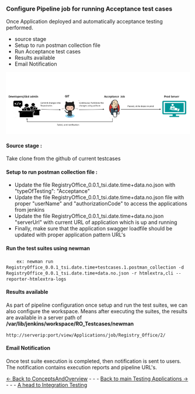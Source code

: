 ### Configure Pipeline job for running Acceptance test cases
Once Application deployed and automatically acceptance testing performed.
- source stage
- Setup to run postman collection file
- Run Acceptance test cases
- Results available
- Email Notification

![Acceptance Testing](../Images/AcceptanceTestingflow.PNG)

#### Source stage : 
Take clone from the github of current testcases
     
#### Setup to run postman collection file : 
- Update the file RegistryOffice_0.0.1_tsi.date.time+data.no.json with "typeOfTesting": "Acceptance"
- Update the file RegistryOffice_0.0.1_tsi.date.time+data.no.json file with proper "userName" and "authorizationCode" to access the applications from jenkins
- Update the file RegistryOffice_0.0.1_tsi.date.time+data.no.json "serverUrl" with current URL of application which is up and running
-  Finally, make sure that the application swagger loadfile should be updated with proper application pattern URL's

#### Run the test suites using newman
        
        ex: newman run RegistryOffice_0.0.1_tsi.date.time+testcases.1.postman_collection -d RegistryOffice_0.0.1_tsi.date.time+data.no.json -r htmlextra,cli --reporter-htmlextra-logs

#### Results available

As part of pipeline configuration once setup and run the test suites, we can also configure the workspace. Means after executing the suites, the results are available in a server path of **/var/lib/jenkins/workspace/RO_Testcases/newman**
    
    http://serverip:port/view/Applications/job/Registry_Office/2/

#### Email Notification

Once test suite execution is completed, then notification is sent to users. The notification contains execution reports and pipeline URL's.

[<- Back to ConceptsAndOverview](./ConceptsAndOverview.md) - - - [Back to main Testing Applications ->](../../TestingApplications.md) - - - [A head to Integration Testing](../../IntegrationTesting/Overview/ConceptsAndOverview.md)